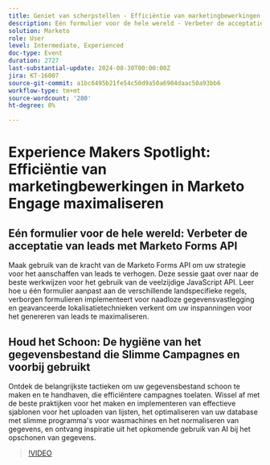 ```yaml
---
title: Geniet van scherpstellen - Efficiëntie van marketingbewerkingen in Marketo Engage maximaliseren
description: Eén formulier voor de hele wereld - Verbeter de acceptatie van leads met Marketo Forms APIHarness - de kracht van de Marketo Forms API om uw aanschafstrategie te verhogen. Deze sessie gaat over naar de beste werkwijzen voor het gebruik van de veelzijdige JavaScript API. Leer hoe u één formulier aanpast aan de verschillende landspecifieke regels, verborgen formulieren implementeert voor naadloze gegevensvastlegging en geavanceerde lokalisatietechnieken verkent om uw inspanningen voor het genereren van leads te maximaliseren. Behoud de hygiëne van databases opschonen met behulp van slimme campagnes en BeyondOntdek essentiële tactieken om uw database op te schonen en te onderhouden, zodat u efficiëntere campagnes kunt starten. Wissel af met de beste praktijken voor het maken en implementeren van effectieve sjablonen voor het uploaden van lijsten, het optimaliseren van uw database met slimme programma's voor wasmachines en het normaliseren van gegevens, en ontvang inspiratie uit het opkomende gebruik van AI bij het opschonen van gegevens.
solution: Marketo
role: User
level: Intermediate, Experienced
doc-type: Event
duration: 2727
last-substantial-update: 2024-08-30T00:00:00Z
jira: KT-16007
source-git-commit: a1bc6495b21fe54c50d9a50a6904daac50a93bb6
workflow-type: tm+mt
source-wordcount: '280'
ht-degree: 0%

---
```



# Experience Makers Spotlight: Efficiëntie van marketingbewerkingen in Marketo Engage maximaliseren

## Eén formulier voor de hele wereld: Verbeter de acceptatie van leads met Marketo Forms API

Maak gebruik van de kracht van de Marketo Forms API om uw strategie voor het aanschaffen van leads te verhogen. Deze sessie gaat over naar de beste werkwijzen voor het gebruik van de veelzijdige JavaScript API. Leer hoe u één formulier aanpast aan de verschillende landspecifieke regels, verborgen formulieren implementeert voor naadloze gegevensvastlegging en geavanceerde lokalisatietechnieken verkent om uw inspanningen voor het genereren van leads te maximaliseren.

## Houd het Schoon: De hygiëne van het gegevensbestand die Slimme Campagnes en voorbij gebruikt

Ontdek de belangrijkste tactieken om uw gegevensbestand schoon te maken en te handhaven, die efficiëntere campagnes toelaten. Wissel af met de beste praktijken voor het maken en implementeren van effectieve sjablonen voor het uploaden van lijsten, het optimaliseren van uw database met slimme programma&#39;s voor wasmachines en het normaliseren van gegevens, en ontvang inspiratie uit het opkomende gebruik van AI bij het opschonen van gegevens.

>[!VIDEO](https://video.tv.adobe.com/v/3432953/?learn=on)
